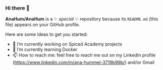### Hi there 👋

**AnaHum/AnaHum** is a ✨ _special_ ✨ repository because its `README.md` (this file) appears on your GitHub profile.

Here are some ideas to get you started:

- 🔭 I’m currently working on Spiced Academy projects
- 🌱 I’m currently learning Docker
- 📫 How to reach me: feel free to reach me out on my LinkedIn profile (https://www.linkedin.com/in/ana-hummel-3719b99b/) and/or Gmail

